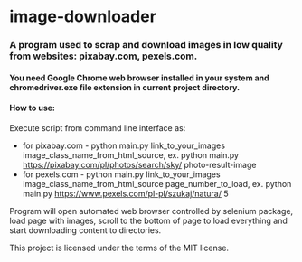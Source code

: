 # image-downloader

### A program used to scrap and download images in low quality from websites: pixabay.com, pexels.com.
#### You need Google Chrome web browser installed in your system and chromedriver.exe file extension in current project directory.

#### How to use:
Execute script from command line interface as:
- for pixabay.com - python main.py link_to_your_images image_class_name_from_html_source, ex. python main.py https://pixabay.com/pl/photos/search/sky/ photo-result-image
- for pexels.com - python main.py link_to_your_images image_class_name_from_html_source page_number_to_load, ex. python main.py https://www.pexels.com/pl-pl/szukaj/natura/ 5

Program will open automated web browser controlled by selenium package, load page with images, scroll to the bottom of page to load everything and start downloading content to directories.

This project is licensed under the terms of the MIT license.
